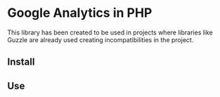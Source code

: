 # Google Analytics in PHP
This library has been created to be used in projects where libraries like Guzzle are already used creating incompatibilities in the project.
## Install

## Use